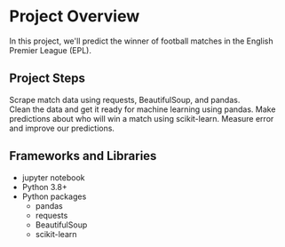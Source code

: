 # Project Overview

In this project, we'll predict the winner of football matches in the English Premier League (EPL).  




## Project Steps

 Scrape match data using requests, BeautifulSoup, and pandas.  
 Clean the data and get it ready for machine learning using pandas.
 Make predictions about who will win a match using scikit-learn.
 Measure error and improve our predictions.


## Frameworks and Libraries



* jupyter notebook
* Python 3.8+
* Python packages
    * pandas
    * requests
    * BeautifulSoup
    * scikit-learn
    
